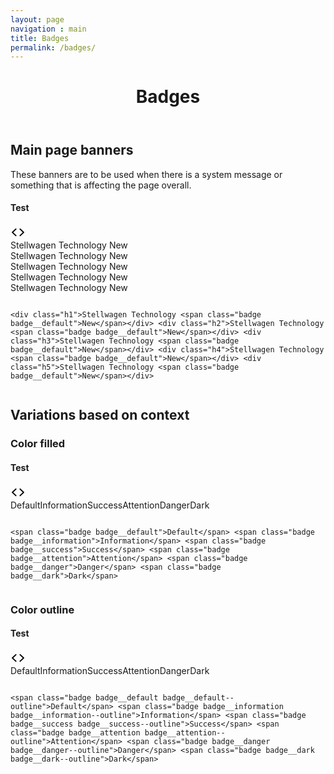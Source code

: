 ```yaml
---
layout: page
navigation : main
title: Badges
permalink: /badges/
---
```


<header class="main__header">
  <h1 class="main__header--header">Badges</h1>
</header>
<section class="main__block">
  <h2>Main page banners</h2>
  <p>These banners are to be used when there is a system message or something that is affecting the page overall.</p>
  <section class="demos">
    <div class="demos__header">
      <h4>Test</h4><a class="code__action"><span class="icon icon__size--medium icon__color--action"><svg height="24px" viewbox="0 0 24 24" width="24px">
      <g fill="inherit">
        <path d="M9.32923367,16.8036682 C9.71565227,17.1644938 9.71565227,17.7495076 9.32923367,18.1103332 C8.94281508,18.4711588 8.31630675,18.4711588 7.92988816,18.1103332 L2.28981395,12.8438087 C1.90339535,12.4829831 1.90339535,11.8979693 2.28981395,11.5371437 L7.92988816,6.27061918 C8.31630675,5.90979361 8.94281508,5.90979361 9.32923367,6.27061918 C9.71565227,6.63144475 9.71565227,7.21645859 9.32923367,7.57728416 L4.38883222,12.1904762 L9.32923367,16.8036682 Z M14.6707663,7.57728416 C14.2843477,7.21645859 14.2843477,6.63144475 14.6707663,6.27061918 C15.0571849,5.90979361 15.6836932,5.90979361 16.0701118,6.27061918 L21.7101861,11.5371437 C22.0966046,11.8979693 22.0966046,12.4829831 21.7101861,12.8438087 L16.0701118,18.1103332 C15.6836932,18.4711588 15.0571849,18.4711588 14.6707663,18.1103332 C14.2843477,17.7495076 14.2843477,17.1644938 14.6707663,16.8036682 L19.6111678,12.1904762 L14.6707663,7.57728416 Z"></path>
      </g></svg></span></a>
    </div>
    <div class="demos__body">
      <div>
        <div class="h1 u__margin-bottom--small">
          Stellwagen Technology <span class="badge badge__default">New</span>
        </div>
        <div class="h2 u__margin-bottom--small">
          Stellwagen Technology <span class="badge badge__default">New</span>
        </div>
        <div class="h3 u__margin-bottom--small">
          Stellwagen Technology <span class="badge badge__default">New</span>
        </div>
        <div class="h4 u__margin-bottom--small">
          Stellwagen Technology <span class="badge badge__default">New</span>
        </div>
        <div class="h5 u__margin-bottom--small">
          Stellwagen Technology <span class="badge badge__default">New</span>
        </div>
      </div>
    </div>
    <div class="demos__code">
      <div class="code__samples">
        <pre><code class="html hljs xml"></code></pre>
        <div>
          <code class="html hljs xml"><span class="hljs-tag">&lt;<span class="hljs-name">div</span> <span class="hljs-attr">class</span>=<span class="hljs-string">"h1"</span>&gt;</span>Stellwagen Technology <span class="hljs-tag">&lt;<span class="hljs-name">span</span> <span class="hljs-attr">class</span>=<span class="hljs-string">"badge badge__default"</span>&gt;</span>New<span class="hljs-tag">&lt;/<span class="hljs-name">span</span>&gt;</span><span class="hljs-tag">&lt;/<span class="hljs-name">div</span>&gt;</span> <span class="hljs-tag">&lt;<span class="hljs-name">div</span> <span class="hljs-attr">class</span>=<span class="hljs-string">"h2"</span>&gt;</span>Stellwagen Technology <span class="hljs-tag">&lt;<span class="hljs-name">span</span> <span class="hljs-attr">class</span>=<span class="hljs-string">"badge badge__default"</span>&gt;</span>New<span class="hljs-tag">&lt;/<span class="hljs-name">span</span>&gt;</span><span class="hljs-tag">&lt;/<span class="hljs-name">div</span>&gt;</span> <span class="hljs-tag">&lt;<span class="hljs-name">div</span> <span class="hljs-attr">class</span>=<span class="hljs-string">"h3"</span>&gt;</span>Stellwagen Technology <span class="hljs-tag">&lt;<span class="hljs-name">span</span> <span class="hljs-attr">class</span>=<span class="hljs-string">"badge badge__default"</span>&gt;</span>New<span class="hljs-tag">&lt;/<span class="hljs-name">span</span>&gt;</span><span class="hljs-tag">&lt;/<span class="hljs-name">div</span>&gt;</span> <span class="hljs-tag">&lt;<span class="hljs-name">div</span> <span class="hljs-attr">class</span>=<span class="hljs-string">"h4"</span>&gt;</span>Stellwagen Technology <span class="hljs-tag">&lt;<span class="hljs-name">span</span> <span class="hljs-attr">class</span>=<span class="hljs-string">"badge badge__default"</span>&gt;</span>New<span class="hljs-tag">&lt;/<span class="hljs-name">span</span>&gt;</span><span class="hljs-tag">&lt;/<span class="hljs-name">div</span>&gt;</span> <span class="hljs-tag">&lt;<span class="hljs-name">div</span> <span class="hljs-attr">class</span>=<span class="hljs-string">"h5"</span>&gt;</span>Stellwagen Technology <span class="hljs-tag">&lt;<span class="hljs-name">span</span> <span class="hljs-attr">class</span>=<span class="hljs-string">"badge badge__default"</span>&gt;</span>New<span class="hljs-tag">&lt;/<span class="hljs-name">span</span>&gt;</span><span class="hljs-tag">&lt;/<span class="hljs-name">div</span>&gt;</span></code>
        </div>
        <pre></pre>
      </div>
    </div>
  </section>
</section>
<section class="main__block">
  <h2>Variations based on context</h2>
  <h3>Color filled</h3>
  <section class="demos">
    <div class="demos__header">
      <h4>Test</h4><a class="code__action"><span class="icon icon__size--medium icon__color--action"><svg height="24px" viewbox="0 0 24 24" width="24px">
      <g fill="inherit">
        <path d="M9.32923367,16.8036682 C9.71565227,17.1644938 9.71565227,17.7495076 9.32923367,18.1103332 C8.94281508,18.4711588 8.31630675,18.4711588 7.92988816,18.1103332 L2.28981395,12.8438087 C1.90339535,12.4829831 1.90339535,11.8979693 2.28981395,11.5371437 L7.92988816,6.27061918 C8.31630675,5.90979361 8.94281508,5.90979361 9.32923367,6.27061918 C9.71565227,6.63144475 9.71565227,7.21645859 9.32923367,7.57728416 L4.38883222,12.1904762 L9.32923367,16.8036682 Z M14.6707663,7.57728416 C14.2843477,7.21645859 14.2843477,6.63144475 14.6707663,6.27061918 C15.0571849,5.90979361 15.6836932,5.90979361 16.0701118,6.27061918 L21.7101861,11.5371437 C22.0966046,11.8979693 22.0966046,12.4829831 21.7101861,12.8438087 L16.0701118,18.1103332 C15.6836932,18.4711588 15.0571849,18.4711588 14.6707663,18.1103332 C14.2843477,17.7495076 14.2843477,17.1644938 14.6707663,16.8036682 L19.6111678,12.1904762 L14.6707663,7.57728416 Z"></path>
      </g></svg></span></a>
    </div>
    <div class="demos__body">
      <div>
        <span class="badge badge__default u__margin-right--small">Default</span><span class="badge badge__information u__margin-right--small">Information</span><span class="badge badge__success u__margin-right--small">Success</span><span class="badge badge__attention u__margin-right--small">Attention</span><span class="badge badge__danger u__margin-right--small">Danger</span><span class="badge badge__dark u__margin-right--small">Dark</span>
      </div>
    </div>
    <div class="demos__code">
      <div class="code__samples">
        <pre><code class="html hljs xml"></code></pre>
        <div>
          <code class="html hljs xml"><span class="hljs-tag">&lt;<span class="hljs-name">span</span> <span class="hljs-attr">class</span>=<span class="hljs-string">"badge badge__default"</span>&gt;</span>Default<span class="hljs-tag">&lt;/<span class="hljs-name">span</span>&gt;</span> <span class="hljs-tag">&lt;<span class="hljs-name">span</span> <span class="hljs-attr">class</span>=<span class="hljs-string">"badge badge__information"</span>&gt;</span>Information<span class="hljs-tag">&lt;/<span class="hljs-name">span</span>&gt;</span> <span class="hljs-tag">&lt;<span class="hljs-name">span</span> <span class="hljs-attr">class</span>=<span class="hljs-string">"badge badge__success"</span>&gt;</span>Success<span class="hljs-tag">&lt;/<span class="hljs-name">span</span>&gt;</span> <span class="hljs-tag">&lt;<span class="hljs-name">span</span> <span class="hljs-attr">class</span>=<span class="hljs-string">"badge badge__attention"</span>&gt;</span>Attention<span class="hljs-tag">&lt;/<span class="hljs-name">span</span>&gt;</span> <span class="hljs-tag">&lt;<span class="hljs-name">span</span> <span class="hljs-attr">class</span>=<span class="hljs-string">"badge badge__danger"</span>&gt;</span>Danger<span class="hljs-tag">&lt;/<span class="hljs-name">span</span>&gt;</span> <span class="hljs-tag">&lt;<span class="hljs-name">span</span> <span class="hljs-attr">class</span>=<span class="hljs-string">"badge badge__dark"</span>&gt;</span>Dark<span class="hljs-tag">&lt;/<span class="hljs-name">span</span>&gt;</span></code>
        </div>
        <pre></pre>
      </div>
    </div>
  </section>
  <h3>Color outline</h3>
  <section class="demos">
    <div class="demos__header">
      <h4>Test</h4><a class="code__action"><span class="icon icon__size--medium icon__color--action"><svg height="24px" viewbox="0 0 24 24" width="24px">
      <g fill="inherit">
        <path d="M9.32923367,16.8036682 C9.71565227,17.1644938 9.71565227,17.7495076 9.32923367,18.1103332 C8.94281508,18.4711588 8.31630675,18.4711588 7.92988816,18.1103332 L2.28981395,12.8438087 C1.90339535,12.4829831 1.90339535,11.8979693 2.28981395,11.5371437 L7.92988816,6.27061918 C8.31630675,5.90979361 8.94281508,5.90979361 9.32923367,6.27061918 C9.71565227,6.63144475 9.71565227,7.21645859 9.32923367,7.57728416 L4.38883222,12.1904762 L9.32923367,16.8036682 Z M14.6707663,7.57728416 C14.2843477,7.21645859 14.2843477,6.63144475 14.6707663,6.27061918 C15.0571849,5.90979361 15.6836932,5.90979361 16.0701118,6.27061918 L21.7101861,11.5371437 C22.0966046,11.8979693 22.0966046,12.4829831 21.7101861,12.8438087 L16.0701118,18.1103332 C15.6836932,18.4711588 15.0571849,18.4711588 14.6707663,18.1103332 C14.2843477,17.7495076 14.2843477,17.1644938 14.6707663,16.8036682 L19.6111678,12.1904762 L14.6707663,7.57728416 Z"></path>
      </g></svg></span></a>
    </div>
    <div class="demos__body">
      <div>
        <span class="badge badge__default badge__default--outline u__margin-right--small">Default</span><span class="badge badge__information badge__information--outline u__margin-right--small">Information</span><span class="badge badge__success badge__success--outline u__margin-right--small">Success</span><span class="badge badge__attention badge__attention--outline u__margin-right--small">Attention</span><span class="badge badge__danger badge__danger--outline u__margin-right--small">Danger</span><span class="badge badge__dark badge__dark--outline u__margin-right--small">Dark</span>
      </div>
    </div>
    <div class="demos__code">
      <div class="code__samples">
        <pre><code class="html hljs xml"></code></pre>
        <div>
          <code class="html hljs xml"><span class="hljs-tag">&lt;<span class="hljs-name">span</span> <span class="hljs-attr">class</span>=<span class="hljs-string">"badge badge__default badge__default--outline"</span>&gt;</span>Default<span class="hljs-tag">&lt;/<span class="hljs-name">span</span>&gt;</span> <span class="hljs-tag">&lt;<span class="hljs-name">span</span> <span class="hljs-attr">class</span>=<span class="hljs-string">"badge badge__information badge__information--outline"</span>&gt;</span>Information<span class="hljs-tag">&lt;/<span class="hljs-name">span</span>&gt;</span> <span class="hljs-tag">&lt;<span class="hljs-name">span</span> <span class="hljs-attr">class</span>=<span class="hljs-string">"badge badge__success badge__success--outline"</span>&gt;</span>Success<span class="hljs-tag">&lt;/<span class="hljs-name">span</span>&gt;</span> <span class="hljs-tag">&lt;<span class="hljs-name">span</span> <span class="hljs-attr">class</span>=<span class="hljs-string">"badge badge__attention badge__attention--outline"</span>&gt;</span>Attention<span class="hljs-tag">&lt;/<span class="hljs-name">span</span>&gt;</span> <span class="hljs-tag">&lt;<span class="hljs-name">span</span> <span class="hljs-attr">class</span>=<span class="hljs-string">"badge badge__danger badge__danger--outline"</span>&gt;</span>Danger<span class="hljs-tag">&lt;/<span class="hljs-name">span</span>&gt;</span> <span class="hljs-tag">&lt;<span class="hljs-name">span</span> <span class="hljs-attr">class</span>=<span class="hljs-string">"badge badge__dark badge__dark--outline"</span>&gt;</span>Dark<span class="hljs-tag">&lt;/<span class="hljs-name">span</span>&gt;</span></code>
        </div>
        <pre></pre>
      </div>
    </div>
  </section>
</section>
